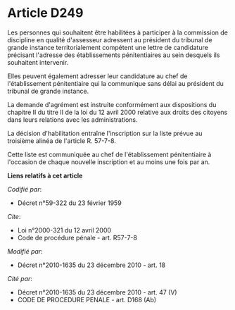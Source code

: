 # Article D249

Les personnes qui souhaitent être habilitées à participer à la commission de discipline en qualité d'assesseur adressent au
président du tribunal de grande instance territorialement compétent une lettre de candidature précisant l'adresse des
établissements pénitentiaires au sein desquels ils souhaitent intervenir. 

Elles peuvent également adresser leur candidature au chef de l'établissement pénitentiaire qui la communique sans délai au
président du tribunal de grande instance. 

La demande d'agrément est instruite conformément aux dispositions du chapitre II du titre II de la loi du 12 avril 2000
relative aux droits des citoyens dans leurs relations avec les administrations. 

La décision d'habilitation entraîne l'inscription sur la liste prévue au troisième alinéa de l'article R. 57-7-8. 

Cette liste est communiquée au chef de l'établissement pénitentiaire à l'occasion de chaque nouvelle inscription et au moins
une fois par an.

**Liens relatifs à cet article**

_Codifié par_:

  - Décret n°59-322 du 23 février 1959

_Cite_:

  - Loi n°2000-321 du 12 avril 2000
  - Code de procédure pénale - art. R57-7-8

_Modifié par_:

  - Décret n°2010-1635 du 23 décembre 2010 - art. 18

_Cité par_:

  - Décret n°2010-1635 du 23 décembre 2010 - art. 47 (V)
  - CODE DE PROCEDURE PENALE - art. D168 (Ab)
